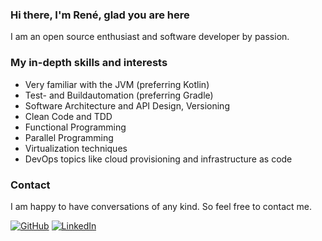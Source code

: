 ### Hi there, I'm René, glad you are here

I am an open source enthusiast and software developer by passion.


### My in-depth skills and interests

- Very familiar with the JVM (preferring Kotlin)
- Test- and Buildautomation (preferring Gradle)
- Software Architecture and API Design, Versioning
- Clean Code and TDD
- Functional Programming
- Parallel Programming
- Virtualization techniques
- DevOps topics like cloud provisioning and infrastructure as code


### Contact

I am happy to have conversations of any kind. So feel free to contact me.

[![GitHub](https://img.shields.io/github/followers/barbiecue.svg?label=GitHub&style=social)](https://github.com/BarbieCue)
[![LinkedIn](https://img.shields.io/badge/LinkedIn--_.svg?style=social&logo=linkedin)](https://de.linkedin.com/in/ren%C3%A9-knop-212018232)
